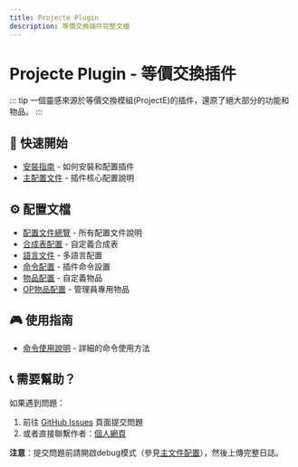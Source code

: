 ```yaml
---
title: Projecte Plugin
description: 等價交換插件完整文檔
---
```


# Projecte Plugin - 等價交換插件

::: tip
一個靈感來源於等價交換模組(ProjectE)的插件，還原了絕大部分的功能和物品。
:::

## 🚀 快速開始

- [安裝指南](./one.md) - 如何安裝和配置插件
- [主配置文件](./pemainconfig.md) - 插件核心配置說明

## ⚙️ 配置文檔

- [配置文件總覽](./projecteconfig.md) - 所有配置文件說明
- [合成表配置](./perecipe.md) - 自定義合成表
- [語言文件](./pelang.md) - 多語言配置
- [命令配置](./pecmd.md) - 插件命令設置
- [物品配置](./peci.md) - 自定義物品
- [OP物品配置](./peopi.md) - 管理員專用物品

## 🎮 使用指南

- [命令使用說明](./pecmdusage.md) - 詳細的命令使用方法

## 📞 需要幫助？

如果遇到問題：
1. 前往 [GitHub Issues](https://github.com/Little100/docs/issues) 頁面提交問題
2. 或者直接聯繫作者：[個人網頁](https://www.little100.top)

**注意**：提交問題前請開啟debug模式（參見[主文件配置](./pemainconfig.md)），然後上傳完整日誌。